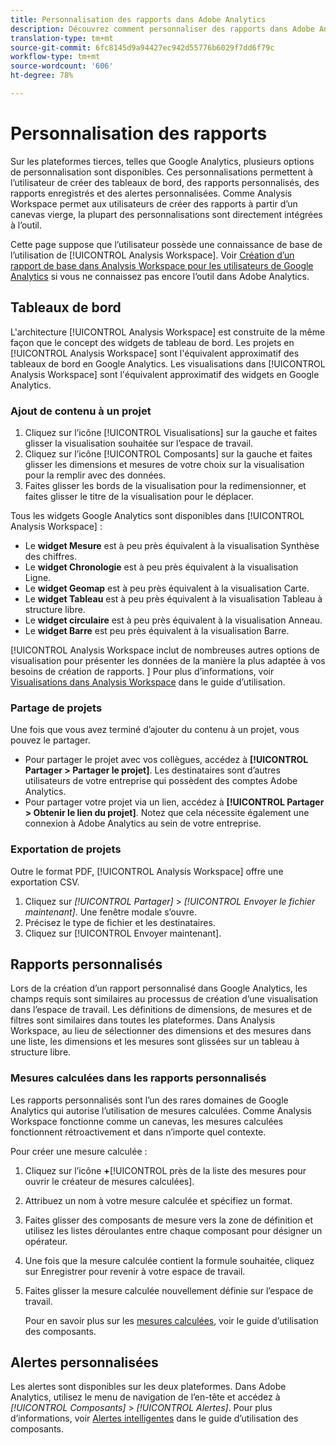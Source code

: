 ```yaml
---
title: Personnalisation des rapports dans Adobe Analytics
description: Découvrez comment personnaliser des rapports dans Adobe Analytics
translation-type: tm+mt
source-git-commit: 6fc8145d9a94427ec942d55776b6029f7dd6f79c
workflow-type: tm+mt
source-wordcount: '606'
ht-degree: 78%

---
```



# Personnalisation des rapports

Sur les plateformes tierces, telles que Google Analytics, plusieurs options de personnalisation sont disponibles. Ces personnalisations permettent à l’utilisateur de créer des tableaux de bord, des rapports personnalisés, des rapports enregistrés et des alertes personnalisées. Comme Analysis Workspace permet aux utilisateurs de créer des rapports à partir d’un canevas vierge, la plupart des personnalisations sont directement intégrées à l’outil.

Cette page suppose que l’utilisateur possède une connaissance de base de l’utilisation de [!UICONTROL Analysis Workspace]. Voir [Création d’un rapport de base dans Analysis Workspace pour les utilisateurs de Google Analytics](reports/create-report.md) si vous ne connaissez pas encore l’outil dans Adobe Analytics.

## Tableaux de bord

L&#39;architecture [!UICONTROL Analysis Workspace] est construite de la même façon que le concept des widgets de tableau de bord. Les projets en [!UICONTROL Analysis Workspace] sont l&#39;équivalent approximatif des tableaux de bord en Google Analytics. Les visualisations dans [!UICONTROL Analysis Workspace] sont l&#39;équivalent approximatif des widgets en Google Analytics.

### Ajout de contenu à un projet

1. Cliquez sur l’icône [!UICONTROL Visualisations] sur la gauche et faites glisser la visualisation souhaitée sur l’espace de travail.
2. Cliquez sur l’icône [!UICONTROL Composants] sur la gauche et faites glisser les dimensions et mesures de votre choix sur la visualisation pour la remplir avec des données.
3. Faites glisser les bords de la visualisation pour la redimensionner, et faites glisser le titre de la visualisation pour le déplacer.

Tous les widgets Google Analytics sont disponibles dans [!UICONTROL Analysis Workspace] :

* Le **widget Mesure** est à peu près équivalent à la visualisation Synthèse des chiffres.
* Le **widget Chronologie** est à peu près équivalent à la visualisation Ligne.
* Le **widget Geomap** est à peu près équivalent à la visualisation Carte.
* Le **widget Tableau** est à peu près équivalent à la visualisation Tableau à structure libre.
* Le **widget circulaire** est à peu près équivalent à la visualisation Anneau.
* Le **widget Barre** est peu près équivalent à la visualisation Barre.

[!UICONTROL Analysis Workspace inclut de nombreuses autres options de visualisation pour présenter les données de la manière la plus adaptée à vos besoins de création de rapports. ] Pour plus d’informations, voir [Visualisations dans Analysis Workspace](/help/analyze/analysis-workspace/visualizations/freeform-analysis-visualizations.md) dans le guide d’utilisation.

### Partage de projets

Une fois que vous avez terminé d’ajouter du contenu à un projet, vous pouvez le partager.

* Pour partager le projet avec vos collègues, accédez à **[!UICONTROL Partager > Partager le projet]**. Les destinataires sont d’autres utilisateurs de votre entreprise qui possèdent des comptes Adobe Analytics.
* Pour partager votre projet via un lien, accédez à **[!UICONTROL Partager > Obtenir le lien du projet]**. Notez que cela nécessite également une connexion à Adobe Analytics au sein de votre entreprise.

### Exportation de projets

Outre le format PDF, [!UICONTROL Analysis Workspace] offre une exportation CSV.

1. Cliquez sur *[!UICONTROL Partager]* > *[!UICONTROL Envoyer le fichier maintenant]*. Une fenêtre modale s’ouvre.
2. Précisez le type de fichier et les destinataires.
3. Cliquez sur [!UICONTROL Envoyer maintenant].

## Rapports personnalisés

Lors de la création d’un rapport personnalisé dans Google Analytics, les champs requis sont similaires au processus de création d’une visualisation dans l’espace de travail. Les définitions de dimensions, de mesures et de filtres sont similaires dans toutes les plateformes. Dans Analysis Workspace, au lieu de sélectionner des dimensions et des mesures dans une liste, les dimensions et les mesures sont glissées sur un tableau à structure libre.

### Mesures calculées dans les rapports personnalisés

Les rapports personnalisés sont l’un des rares domaines de Google Analytics qui autorise l’utilisation de mesures calculées. Comme Analysis Workspace fonctionne comme un canevas, les mesures calculées fonctionnent rétroactivement et dans n’importe quel contexte.

Pour créer une mesure calculée :

1. Cliquez sur l’icône **+**[!UICONTROL  près de la liste des mesures pour ouvrir le créateur de mesures calculées].
2. Attribuez un nom à votre mesure calculée et spécifiez un format.
3. Faites glisser des composants de mesure vers la zone de définition et utilisez les listes déroulantes entre chaque composant pour désigner un opérateur.
4. Une fois que la mesure calculée contient la formule souhaitée, cliquez sur Enregistrer pour revenir à votre espace de travail.
5. Faites glisser la mesure calculée nouvellement définie sur l’espace de travail.

   Pour en savoir plus sur les [mesures calculées](/help/components/c-calcmetrics/cm-overview.md), voir le guide d’utilisation des composants.

## Alertes personnalisées

Les alertes sont disponibles sur les deux plateformes. Dans Adobe Analytics, utilisez le menu de navigation de l’en-tête et accédez à *[!UICONTROL Composants]* > *[!UICONTROL Alertes]*. Pour plus d’informations, voir [Alertes intelligentes](/help/components/c-alerts/intellligent-alerts.md) dans le guide d’utilisation des composants.
